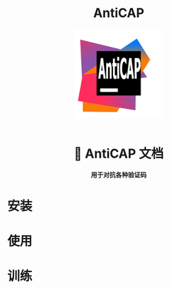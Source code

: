 <div align="center">

# AntiCAP

<img src=logo.png alt="logo" width="200" height="200">
</div>


<br>

<div align="center">

# 📄 AntiCAP 文档

<strong>用于对抗各种验证码</strong>

</div>

# 安装

# 使用

# 训练


